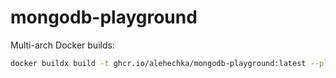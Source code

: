 # mongodb-playground

Multi-arch Docker builds:

```bash
docker buildx build -t ghcr.io/alehechka/mongodb-playground:latest --platform=linux/arm64,linux/amd64,linux/arm/v7 . --push
```
